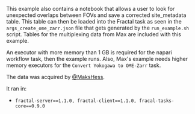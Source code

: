 This example also contains a notebook that allows a user to look for unexpected overlaps between FOVs and save a corrected site_metadata table. This table can then be loaded into the Fractal task as seen in the `args_create_ome_zarr.json` file that gets generated by the `run_example.sh` script. Tables for the multiplexing data from Max are included with this example.

An executor with more memory than 1 GB is required for the napari workflow task, then the example runs. Also, Max's example needs higher memory executors for the `Convert Yokogawa to OME-Zarr` task.

The data was acquired by [@MaksHess](https://github.com/MaksHess).

It ran in:   
* `fractal-server==1.1.0, fractal-client==1.1.0, fracal-tasks-core==0.9.0`
